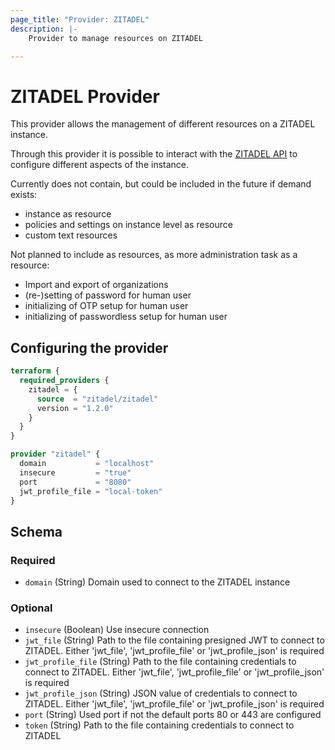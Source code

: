 ```yaml
---
page_title: "Provider: ZITADEL"
description: |-
    Provider to manage resources on ZITADEL

---
```


# ZITADEL Provider

This provider allows the management of different resources on a ZITADEL instance.

Through this provider it is possible to interact with the [ZITADEL API](https://zitadel.com/docs/apis/introduction) to configure different aspects of the instance.

Currently does not contain, but could be included in the future if demand exists:

- instance as resource
- policies and settings on instance level as resource
- custom text resources

Not planned to include as resources, as more administration task as a resource:

- Import and export of organizations
- (re-)setting of password for human user
- initializing of OTP setup for human user
- initializing of passwordless setup for human user

## Configuring the provider

```terraform
terraform {
  required_providers {
    zitadel = {
      source  = "zitadel/zitadel"
      version = "1.2.0"
    }
  }
}

provider "zitadel" {
  domain           = "localhost"
  insecure         = "true"
  port             = "8080"
  jwt_profile_file = "local-token"
}
```

<!-- schema generated by tfplugindocs -->
## Schema

### Required

- `domain` (String) Domain used to connect to the ZITADEL instance

### Optional

- `insecure` (Boolean) Use insecure connection
- `jwt_file` (String) Path to the file containing presigned JWT to connect to ZITADEL. Either 'jwt_file', 'jwt_profile_file' or 'jwt_profile_json' is required
- `jwt_profile_file` (String) Path to the file containing credentials to connect to ZITADEL. Either 'jwt_file', 'jwt_profile_file' or 'jwt_profile_json' is required
- `jwt_profile_json` (String) JSON value of credentials to connect to ZITADEL. Either 'jwt_file', 'jwt_profile_file' or 'jwt_profile_json' is required
- `port` (String) Used port if not the default ports 80 or 443 are configured
- `token` (String) Path to the file containing credentials to connect to ZITADEL
